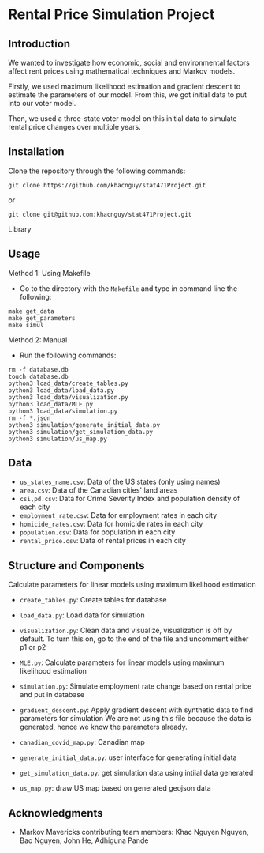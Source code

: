 
# Rental Price Simulation Project

## Introduction
We wanted to investigate how economic, social and environmental factors affect rent prices using mathematical techniques and Markov models.

Firstly, we used maximum likelihood estimation and gradient descent to estimate the parameters of our model. From this, we got initial data to put into our voter model.

Then, we used a three-state voter model on this initial data to simulate rental price changes over multiple years.

## Installation
Clone the repository through the following commands:
```
git clone https://github.com/khacnguy/stat471Project.git
```
or
```
git clone git@github.com:khacnguy/stat471Project.git
```
Library

## Usage
Method 1: Using Makefile
- Go to the directory with the `Makefile` and type in command line the following:
```
make get_data
make get_parameters
make simul
```

Method 2: Manual
- Run the following commands:
```
rm -f database.db
touch database.db
python3 load_data/create_tables.py
python3 load_data/load_data.py
python3 load_data/visualization.py
python3 load_data/MLE.py
python3 load_data/simulation.py
rm -f *.json
python3 simulation/generate_initial_data.py
python3 simulation/get_simulation_data.py
python3 simulation/us_map.py
```

## Data
- `us_states_name.csv`: Data of the US states (only using names) 
- `area.csv`: Data of the Canadian cities' land areas 
- `csi,pd.csv`: Data for Crime Severity Index and population density of each city 
- `employment_rate.csv`: Data for employment rates in each city 
- `homicide_rates.csv`: Data for homicide rates in each city 
- `population.csv`: Data for population in each city 
- `rental_price.csv`: Data of rental prices in each city 


## Structure and Components
Calculate parameters for linear models using maximum likelihood estimation

- `create_tables.py`: Create tables for database 
- `load_data.py`: Load data for simulation 
- `visualization.py`: Clean data and visualize, visualization is off by default. To turn this on, go to the end of the file and uncomment either p1 or p2
- `MLE.py`: Calculate parameters for linear models using maximum likelihood estimation 
- `simulation.py`: Simulate employment rate change based on rental price and put in database 
- `gradient_descent.py`: Apply gradient descent with synthetic data to find parameters for simulation 
We are not using this file because the data is generated, hence we know the parameters already.

- `canadian_covid_map.py`: Canadian map 
- `generate_initial_data.py`: user interface for generating initial data 
- `get_simulation_data.py`: get simulation data using intiial data generated 
- `us_map.py`: draw US map based on generated geojson data 

## Acknowledgments
- Markov Mavericks contributing team members: Khac Nguyen Nguyen, Bao Nguyen, John He, Adhiguna Pande